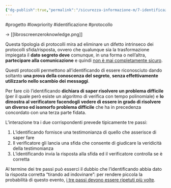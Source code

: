 ```yaml
---
{"dg-publish":true,"permalink":"/sicurezza-informazione-m/7-identificazione/protocolli-zero-knowledge/"}
---
```


#progetto #lowpriority #identificazione #protocollo 

-> [[libroscreenzeroknowledge.png]]

Questa tipologia di protocolli mira ad eliminare un difetto intrinseco dei protocolli sfida/risposta, ovvero che qualunque sia la trasformazione impiegata il **dato segreto deve** comunque, in una forma o nell’altra, **partecipare alla comunicazione** e quindi <u>non è mai completamente sicuro</u>. 

Questi protocolli permettono all’identificando di essere riconosciuto dando soltanto **una prova della conoscenza del segreto**, **senza effettivamente utilizzarlo nello scambio dei messaggi**. 

Per fare ciò l’identificando **dichiara di saper risolvere un problema difficile** (per il quale però esiste un algoritmo di verifica con tempo polinomiale) e **lo dimostra al verificatore facendogli vedere di essere in grado di risolvere un diverso ed isomorfo problema difficile** che ha in precedenza concordato con una terza parte fidata. 

L’interazione tra i due corrispondenti prevede tipicamente tre passi:
1. L’identificando fornisce una testimonianza di quello che asserisce di saper fare
2. Il verificatore gli lancia una sfida che consente di giudicare la veridicità della testimonianza
3. L’identificando invia la risposta alla sfida ed il verificatore controlla se è corretta

Al termine dei tre passi può esserci il dubbio che l’identificando abbia dato la risposta corretta “tirando ad indovinare”: per rendere piccola la probabilità di questo evento, <u>i tre passi devono essere ripetuti più volte</u>.


